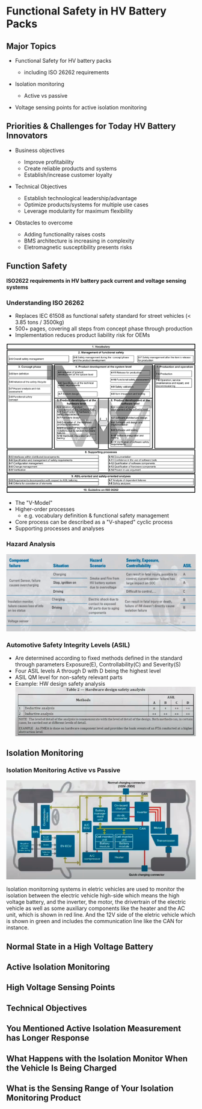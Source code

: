 # Functional Safety in HV Battery Packs

## Major Topics

- Functional Safety for HV battery packs

  - including ISO 26262 requirements

- Isolation monitoring

  - Active vs passive

- Voltage sensing points for active isolation monitoring

## Priorities & Challenges for Today HV Battery Innovators

- Business objectives

  - Improve profitability
  - Create reliable products and systems
  - Establish/increase customer loyalty

- Technical Objectives

  - Establish technological leadership/advantage
  - Optimize products/systems for multiple use cases
  - Leverage modularity for maximum flexibility

- Obstacles to overcome
  - Adding functionality raises costs
  - BMS architecture is increasing in complexity
  - Eletromagnetic susceptibility presents risks

## Function Safety

**ISO2622 requirements in HV battery pack current and voltage sensing systems**

### Understanding ISO 26262

- Replaces IEC 61508 as functional safety standard for street vehicles (< 3.85 tons / 3500kg)
- 500+ pages, covering all steps from concept phase through production
- Implementation reduces product liability risk for OEMs

![iso26262_v_model](./images/iso26262_v_model.png)

- The "V-Model"
- Higher-order processes
  - e.g. vocabulary definition & functional safety management
- Core process can be described as a "V-shaped" cyclic process
- Supporting processes and analyses

### Hazard Analysis

![hazard_analysis_example](./images/hazard_analysis_example.png)

### Automotive Safety Integrity Levels (ASIL)

- Are determined according to fixed methods defined in the standard through parameters Exposure(E), Controllability(C) and Severity(S)
- Four ASIL levels A through D with D being the highest level
- ASIL QM level for non-safety relevant parts
- Example: HW design safety analysis
  ![hw_safety_design_example](./images/hw_safety_design_example.png)

## Isolation Monitoring

### Isolation Monitoring Active vs Passive

![isolation_monitoring_0](./images/isolation_monitoring_0.png)

Isolation monitorning systems in eletric vehicles are used to monitor the isolation between the electric vehicle high-side which means the high voltage battery, and the inverter, the motor, the drivertrain of the electric vehicle as well as some auxiliary components like the heater and the AC unit, which is shown in red line. And the 12V side of the eletric vehicle which is shown in green and includes the communication line like the CAN for instance.

## Normal State in a High Voltage Battery

## Active Isolation Monitoring

## High Voltage Sensing Points

## Technical Objectives

## You Mentioned Active Isolation Measurement has Longer Response

## What Happens with the Isolation Monitor When the Vehicle Is Being Charged

## What is the Sensing Range of Your Isolation Monitoring Product
